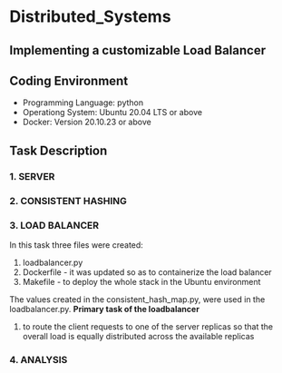 # Distributed_Systems
## Implementing a customizable Load Balancer
  
## Coding Environment

* Programming Language: python
* Operationg System: Ubuntu 20.04 LTS or above 
* Docker: Version 20.10.23 or above 

## Task Description
### 1. SERVER
### 2. CONSISTENT HASHING
### 3. LOAD BALANCER
In this task three files were created:
1. loadbalancer.py
2. Dockerfile - it was updated so as to containerize the load balancer
3. Makefile - to deploy the whole stack in the Ubuntu environment

The values created in the consistent_hash_map.py, were used in the loadbalancer.py.
**Primary task of the loadbalancer** 
1. to route the client requests to one of the server replicas so that the overall load is equally distributed across the available replicas
### 4. ANALYSIS
